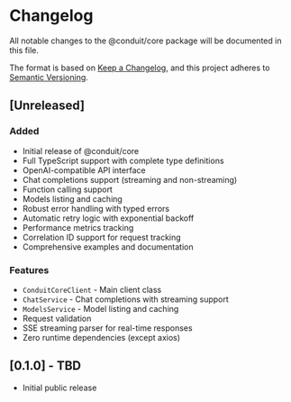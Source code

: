 # Changelog

All notable changes to the @conduit/core package will be documented in this file.

The format is based on [Keep a Changelog](https://keepachangelog.com/en/1.0.0/),
and this project adheres to [Semantic Versioning](https://semver.org/spec/v2.0.0.html).

## [Unreleased]

### Added
- Initial release of @conduit/core
- Full TypeScript support with complete type definitions
- OpenAI-compatible API interface
- Chat completions support (streaming and non-streaming)
- Function calling support
- Models listing and caching
- Robust error handling with typed errors
- Automatic retry logic with exponential backoff
- Performance metrics tracking
- Correlation ID support for request tracking
- Comprehensive examples and documentation

### Features
- `ConduitCoreClient` - Main client class
- `ChatService` - Chat completions with streaming support
- `ModelsService` - Model listing and caching
- Request validation
- SSE streaming parser for real-time responses
- Zero runtime dependencies (except axios)

## [0.1.0] - TBD

- Initial public release